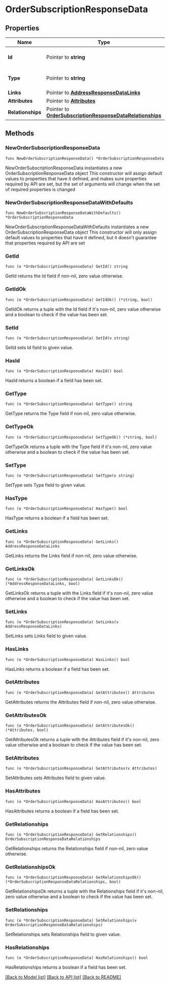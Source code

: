 # OrderSubscriptionResponseData

## Properties

Name | Type | Description | Notes
------------ | ------------- | ------------- | -------------
**Id** | Pointer to **string** | The resource&#39;s id | [optional] 
**Type** | Pointer to **string** | The resource&#39;s type | [optional] 
**Links** | Pointer to [**AddressResponseDataLinks**](AddressResponseDataLinks.md) |  | [optional] 
**Attributes** | Pointer to [**Attributes**](Attributes.md) |  | [optional] 
**Relationships** | Pointer to [**OrderSubscriptionResponseDataRelationships**](OrderSubscriptionResponseDataRelationships.md) |  | [optional] 

## Methods

### NewOrderSubscriptionResponseData

`func NewOrderSubscriptionResponseData() *OrderSubscriptionResponseData`

NewOrderSubscriptionResponseData instantiates a new OrderSubscriptionResponseData object
This constructor will assign default values to properties that have it defined,
and makes sure properties required by API are set, but the set of arguments
will change when the set of required properties is changed

### NewOrderSubscriptionResponseDataWithDefaults

`func NewOrderSubscriptionResponseDataWithDefaults() *OrderSubscriptionResponseData`

NewOrderSubscriptionResponseDataWithDefaults instantiates a new OrderSubscriptionResponseData object
This constructor will only assign default values to properties that have it defined,
but it doesn't guarantee that properties required by API are set

### GetId

`func (o *OrderSubscriptionResponseData) GetId() string`

GetId returns the Id field if non-nil, zero value otherwise.

### GetIdOk

`func (o *OrderSubscriptionResponseData) GetIdOk() (*string, bool)`

GetIdOk returns a tuple with the Id field if it's non-nil, zero value otherwise
and a boolean to check if the value has been set.

### SetId

`func (o *OrderSubscriptionResponseData) SetId(v string)`

SetId sets Id field to given value.

### HasId

`func (o *OrderSubscriptionResponseData) HasId() bool`

HasId returns a boolean if a field has been set.

### GetType

`func (o *OrderSubscriptionResponseData) GetType() string`

GetType returns the Type field if non-nil, zero value otherwise.

### GetTypeOk

`func (o *OrderSubscriptionResponseData) GetTypeOk() (*string, bool)`

GetTypeOk returns a tuple with the Type field if it's non-nil, zero value otherwise
and a boolean to check if the value has been set.

### SetType

`func (o *OrderSubscriptionResponseData) SetType(v string)`

SetType sets Type field to given value.

### HasType

`func (o *OrderSubscriptionResponseData) HasType() bool`

HasType returns a boolean if a field has been set.

### GetLinks

`func (o *OrderSubscriptionResponseData) GetLinks() AddressResponseDataLinks`

GetLinks returns the Links field if non-nil, zero value otherwise.

### GetLinksOk

`func (o *OrderSubscriptionResponseData) GetLinksOk() (*AddressResponseDataLinks, bool)`

GetLinksOk returns a tuple with the Links field if it's non-nil, zero value otherwise
and a boolean to check if the value has been set.

### SetLinks

`func (o *OrderSubscriptionResponseData) SetLinks(v AddressResponseDataLinks)`

SetLinks sets Links field to given value.

### HasLinks

`func (o *OrderSubscriptionResponseData) HasLinks() bool`

HasLinks returns a boolean if a field has been set.

### GetAttributes

`func (o *OrderSubscriptionResponseData) GetAttributes() Attributes`

GetAttributes returns the Attributes field if non-nil, zero value otherwise.

### GetAttributesOk

`func (o *OrderSubscriptionResponseData) GetAttributesOk() (*Attributes, bool)`

GetAttributesOk returns a tuple with the Attributes field if it's non-nil, zero value otherwise
and a boolean to check if the value has been set.

### SetAttributes

`func (o *OrderSubscriptionResponseData) SetAttributes(v Attributes)`

SetAttributes sets Attributes field to given value.

### HasAttributes

`func (o *OrderSubscriptionResponseData) HasAttributes() bool`

HasAttributes returns a boolean if a field has been set.

### GetRelationships

`func (o *OrderSubscriptionResponseData) GetRelationships() OrderSubscriptionResponseDataRelationships`

GetRelationships returns the Relationships field if non-nil, zero value otherwise.

### GetRelationshipsOk

`func (o *OrderSubscriptionResponseData) GetRelationshipsOk() (*OrderSubscriptionResponseDataRelationships, bool)`

GetRelationshipsOk returns a tuple with the Relationships field if it's non-nil, zero value otherwise
and a boolean to check if the value has been set.

### SetRelationships

`func (o *OrderSubscriptionResponseData) SetRelationships(v OrderSubscriptionResponseDataRelationships)`

SetRelationships sets Relationships field to given value.

### HasRelationships

`func (o *OrderSubscriptionResponseData) HasRelationships() bool`

HasRelationships returns a boolean if a field has been set.


[[Back to Model list]](../README.md#documentation-for-models) [[Back to API list]](../README.md#documentation-for-api-endpoints) [[Back to README]](../README.md)


